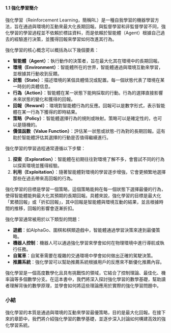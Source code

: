 #### 1.1 強化學習簡介

強化學習（Reinforcement Learning，簡稱RL）是一種自我學習的機器學習方法，旨在通過與環境的互動來最大化長期回報。與監督學習和非監督學習不同，強化學習的學習過程並不依賴於標註資料，而是依賴於智能體（Agent）根據自己過去的經驗進行決策，並獲得回報來學習如何改進其行為。

強化學習的核心概念可以概括為以下幾個要素：
- **智能體（Agent）**：執行動作的決策者，旨在最大化其在環境中的長期回報。
- **環境（Environment）**：智能體所在的世界，智能體通過與環境互動來學習，並根據其行動收到反饋。
- **狀態（State）**：描述環境的某個具體情況或配置。每一個狀態代表了環境在某一時刻的具體信息。
- **行為（Action）**：智能體在某一狀態下能夠採取的行動。行為的選擇直接影響未來狀態的變化和獲得的回報。
- **回報（Reward）**：環境對智能體行為的反應。回報可以是數字形式，表示智能體在某一行為下獲得的即時結果。
- **策略（Policy）**：智能體選擇行為的規則或映射。策略可以是確定性的，也可以是隨機的。
- **價值函數（Value Function）**：評估某一狀態或狀態-行為對的長期回報。這有助於智能體評估其選擇的行動是否值得繼續進行。

強化學習的學習過程通常遵循以下步驟：
1. **探索（Exploration）**：智能體在初期往往對環境了解不多，會嘗試不同的行為以探索環境並獲得經驗。
2. **利用（Exploitation）**：隨著智能體對環境的學習逐步增強，它會更頻繁地選擇那些在過去帶來高回報的行為。

強化學習的目標是學習一個策略，這個策略能夠在每一個狀態下選擇最優的行為，使得智能體能夠最大化其預期的長期回報。具體來說，強化學習的目標是最大化「累積回報」或「折扣回報」，其中回報是智能體與環境互動的結果，並且根據時間的推移，回報的影響會逐漸折扣。

強化學習通常被用於以下類型的問題：
- **遊戲**：如AlphaGo、圍棋和棋類遊戲中，智能體通過學習決策來達到最優策略。
- **機器人控制**：機器人可以通過強化學習來學會如何在物理環境中進行導航或執行任務。
- **自駕車**：自駕車需要在複雜的交通環境中學會如何做出正確的駕駛決策。
- **推薦系統**：強化學習可以幫助推薦系統根據用戶的反應來不斷優化推薦內容。

強化學習是一個高度數學化且具有挑戰性的領域，它結合了控制理論、最佳化、機率論等多個數學分支。在這本書中，我們將深入探討強化學習的數學基礎，幫助讀者理解背後的數學原理，並學會如何將這些理論應用於實際的強化學習問題中。

### 小結
強化學習的本質是通過與環境的互動來學習最優策略，目的是最大化回報。在接下來的章節中，我們將介紹強化學習的數學基礎，並逐步深入討論如何構建高效的強化學習系統。